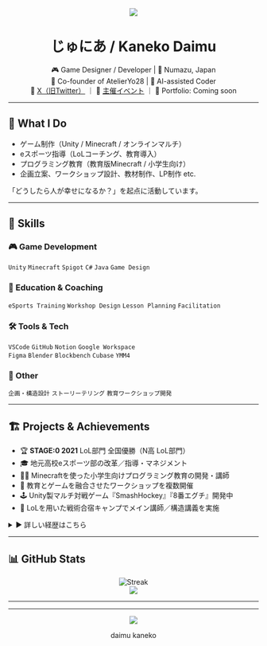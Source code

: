 <div align="center">
  <img src="https://capsule-render.vercel.app/api?type=waving&color=gradient&customColorList=0,2,2,5,30&height=120&section=header&animation=twinkling" />
</div>

<h1 align="center">じゅにあ / Kaneko Daimu</h1>

<div align="center">

🎮 Game Designer / Developer | 📍 Numazu, Japan  
👥 Co-founder of AtelierYo28 | 🧠 AI-assisted Coder  
📢 [X（旧Twitter）](https://x.com/zyunizyunia) ｜ 🎪 [主催イベント](https://mc-event.vercel.app/) ｜ 🧳 Portfolio: Coming soon  

</div>

---

## 🔧 What I Do

- ゲーム制作（Unity / Minecraft / オンラインマルチ）
- eスポーツ指導（LoLコーチング、教育導入）
- プログラミング教育（教育版Minecraft / 小学生向け）
- 企画立案、ワークショップ設計、教材制作、LP制作 etc.

「どうしたら人が幸せになるか？」を起点に活動しています。

---

## 🧩 Skills

### 🎮 Game Development
`Unity` `Minecraft` `Spigot` `C#` `Java` `Game Design`

### 🧠 Education & Coaching
`eSports Training` `Workshop Design` `Lesson Planning` `Facilitation`

### 🛠️ Tools & Tech
`VSCode` `GitHub` `Notion` `Google Workspace`  
`Figma` `Blender` `Blockbench` `Cubase` `YMM4`

### 🧰 Other
`企画・構造設計` `ストーリーテリング` `教育ワークショップ開発`

---

## 🏗️ Projects & Achievements

- 🏆 **STAGE:0 2021** LoL部門 全国優勝（N高 LoL部門）
- 🎓 地元高校eスポーツ部の改革／指導・マネジメント
- 🧑‍🏫 Minecraftを使った小学生向けプログラミング教育の開発・講師
- 🧠 教育とゲームを融合させたワークショップを複数開催
- 🕹️ Unity製マルチ対戦ゲーム『SmashHockey』『8番エグチ』開発中
- 🧪 LoLを用いた戦術合宿キャンプでメイン講師／構造講義を実施

<details>
<summary>▶ 詳しい経歴はこちら</summary>

**開発・教育・企画分野の詳細な経歴については現在整備中です。  
[こちら](https://mc-event.vercel.app/) のイベントLPや [Xアカウント](https://x.com/zyunizyunia) もぜひご覧ください。**

</details>

---

## 📊 GitHub Stats

<div align="center">
  <img src="https://github-readme-streak-stats.herokuapp.com/?user=user&theme=transparent&border_radius=10" alt="Streak" />
  <br />
  <img src="https://github-readme-activity-graph.vercel.app/graph?username=user&custom_title=じゅにあ's%20Activity%20Graph&bg_color=0d1117&color=58a6ff&line=58a6ff&point=58a6ff&area=true&hide_border=true" />
</div>

---
---

<div align="center">
  <img src="https://capsule-render.vercel.app/api?type=waving&color=gradient&customColorList=0,2,2,5,30&height=100&section=footer&animation=twinkling" />
</div>

<sub><div align="center">daimu kaneko</div></sub>
